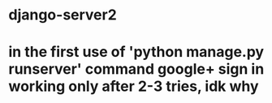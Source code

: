 # django-server2

# in the first use of 'python manage.py runserver' command google+ sign in working only after 2-3 tries, idk why